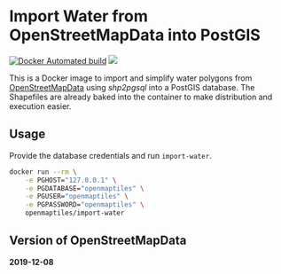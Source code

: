 # Import Water from OpenStreetMapData into PostGIS
[![Docker Automated build](https://img.shields.io/docker/automated/openmaptiles/import-water.svg?maxAge=2592000)](https://hub.docker.com/r/openmaptiles/import-water) [![](https://images.microbadger.com/badges/image/openmaptiles/import-water.svg)](https://microbadger.com/images/openmaptiles/import-water)

This is a Docker image to import and simplify water polygons from [OpenStreetMapData](http://osmdata.openstreetmap.de/) using *shp2pgsql* into a PostGIS database.
The Shapefiles are already baked into the container to make distribution and execution easier.

## Usage

Provide the database credentials and run `import-water`.

```bash
docker run --rm \
    -e PGHOST="127.0.0.1" \
    -e PGDATABASE="openmaptiles" \
    -e PGUSER="openmaptiles" \
    -e PGPASSWORD="openmaptiles" \
    openmaptiles/import-water
```
## Version of OpenStreetMapData
**2019-12-08**
